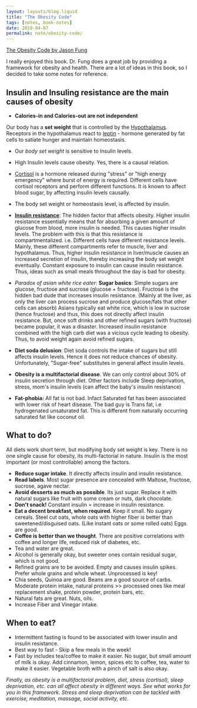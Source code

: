 ```yaml
---
layout: layouts/blog.liquid
title: "The Obesity Code"
tags: [notes, book-notes]
date: 2019-04-07
permalink: note/obesity-code/
---
```


[The Obesity Code by Jason Fung](https://www.goodreads.com/book/show/24945404-the-obesity-code)

I really enjoyed this book. Dr. Fung does a great job by providing a framework for obesity and health. There are a lot of ideas in this book, so I decided to take some notes for reference.

## Insulin and Insuling resistance are the main causes of obesity
- **Calories-in and Calories-out are not independent** 

Our body has a **set weight** that is controlled by the [Hypothalamus](https://en.wikipedia.org/wiki/Hypothalamus). Receptors in the hypothalamus react to [leptin](https://en.wikipedia.org/wiki/Leptin) - hormone generated by fat cells to satiate hunger and maintain homeostasis.

- Our *body set weight* is sensitive to Insulin levels.

- High Insulin levels cause obesity. Yes, there is a causal relation.

- [Cortisol](https://www.webmd.com/a-to-z-guides/what-is-cortisol#1) is a hormone released during "stress" or "high energy emergency" where burst of energy is required. Different cells have cortisol receptors and perform different functions. It is known to affect blood sugar, by affecting insulin levels causally.

- The body set weight or homeostasis level, is affected by insulin.

- **[Insulin resistance](https://en.wikipedia.org/wiki/Insulin_resistance)**: The hidden factor that affects obesity. Higher insulin resistance essentially means that for absorbing a given amount of glucose from blood, more insulin is needed. This causes higher insulin levels. The problem with this is that this resistance is compartmentalized. i.e. Different cells have different resistance levels. Mainly, these different compartments refer to muscle, liver and hypothalamus. Thus, higher insulin resistance in liver/muscle causes an increased secretion of insulin, thereby increasing the body set weight eventually. Constant exposure to insulin can cause insulin resistance. Thus, ideas such as small meals throughout the day is bad for obesity.

- *Paradox of asian white rice eater*:
**Sugar basics**: Simple sugars are glucose, fructose and sucrose (glucose + fructose). Fructose is the hidden bad dude that increases insulin resistance. (Mainly at the liver, as only the liver can process sucrose and produce glucose/fats that other cells can absorb) Asians typically eat white rice, which is low in sucrose (hence fructose) and thus, this does not directly affect insulin resistance. But, once soft drinks and other refined sugars (with fructose) became popular, it was a disaster. Increased insulin resistance combined with the high carb diet was a vicious cycle leading to obesity. Thus, to avoid weight again avoid refined sugars.

- **Diet soda delusion**: Diet soda controls the intake of sugars but still affects insulin levels. Hence it does not reduce chances of obesity. Unfortunately, "Sugar-free" substitutes in general affect insulin levels.

- **Obesity is a multifactorial disease**. We can only control about 30% of insulin secretion through diet. Other factors include Sleep deprivation, stress,  mom's insulin levels (can affect the baby's insulin resistance)

- **Fat-phobia:** All fat is not bad. Infact Saturated fat has been associated with lower risk of heart disease. The bad guy is Trans fat, i.e hydrogenated unsaturated fat. This is different from naturally occurring saturated fat like coconut oil.

## What to do?
All diets work short term, but modifying body set weight is key.  There is no one single cause for obesity, its multi-factorial in nature. Insulin is the most important (or most controllable) among the factors.
- **Reduce sugar intake**. It directly affects insulin and insulin resistance.
- **Read labels**. Most sugar presence are concealed with Maltose, fructose, sucrose, agave nectar.
- **Avoid desserts as much as possible**. Its just sugar. Replace it with natural sugars like fruit with some cream or nuts, dark chocolate.
- **Don't snack!** Constant insulin = increase in insulin resistance.
- **Eat a decent breakfast, when required**. Keep it small. No sugary cereals.  Steel cut oats, whole oats with higher fiber is better than sweetened/disguised oats. (Like instant oats or some rolled oats) Eggs are good.
- **Coffee is better than we thought**. There are positive correlations with coffee and longer life, reduced risk of diabetes, etc.
- Tea and water are great.
- Alcohol is generally okay, but sweeter ones contain residual sugar, which is not good.
- Refined grains are to be avoided. Empty and causes insulin spikes. Prefer whole grains and whole wheat. Unprocessed is key!
- Chia seeds, Quinoa are good. Beans are a good source of carbs. Moderate protein intake, natural proteins >> processed ones like meal replacement shake, protein powder, protein bars, etc.
- Natural fats are great. Nuts, oils.
- Increase Fiber and Vinegar intake.

## When to eat?
- Intermittent fasting is found to be associated with lower insulin and insulin resistance.
- Best way to fast - Skip a few meals in the week!
- Fast by includes tea/coffee to make it easier. No sugar, but small amount of milk is okay. Add cinnamon, lemon, spices etc to coffee, tea, water to make it easier. Vegetable broth with a pinch of salt is also okay.

*Finally, as obesity is a multifactorial problem, diet, stress (cortisol), sleep deprivation, etc. can all affect obesity in different ways. See what works for you in this framework. Stress and sleep deprivation can be tackled with exercise, meditation, massage, social activity, etc.*


